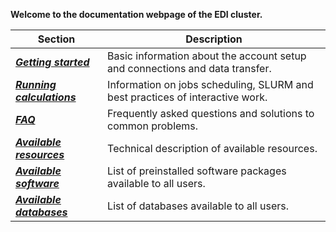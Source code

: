 **Welcome to the documentation webpage of the EDI cluster.**

| Section | Description |
|---|---|
|[***Getting started***](first_steps.md) |  Basic information about the account setup and connections and data transfer. |
| [***Running calculations***](running_jobs.md) | Information on jobs scheduling, SLURM and best practices of interactive work. |
| [***FAQ***](faq.md) | Frequently asked questions and solutions to common problems. |
| [***Available resources***](resources.md) | Technical description of available resources. |
| [***Available software***](software.md) | List of preinstalled software packages available to all users. |
| [***Available databases***](databases.md) | List of databases available to all users. |
